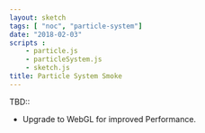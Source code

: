 ```yaml
---
layout: sketch
tags: [ "noc", "particle-system"]
date: "2018-02-03"
scripts : 
    - particle.js
    - particleSystem.js
    - sketch.js
title: Particle System Smoke
---
```



TBD::   

* Upgrade to WebGL for improved Performance.